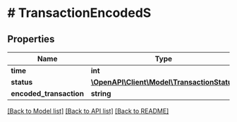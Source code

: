 # # TransactionEncodedS

## Properties

Name | Type | Description | Notes
------------ | ------------- | ------------- | -------------
**time** | **int** |  | [optional] 
**status** | [**\OpenAPI\Client\Model\TransactionStatus**](TransactionStatus.md) |  | [optional] 
**encoded_transaction** | **string** |  | [optional] 

[[Back to Model list]](../../README.md#documentation-for-models) [[Back to API list]](../../README.md#documentation-for-api-endpoints) [[Back to README]](../../README.md)


